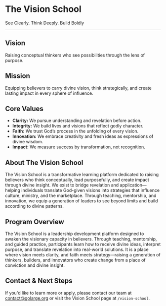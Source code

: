 # The Vision School

See Clearly. Think Deeply. Build Boldly

---

## Vision

Raising conceptual thinkers who see possibilities through the lens of purpose.

## Mission

Equipping believers to carry divine vision, think strategically, and create lasting impact in every sphere of influence.


## Core Values

- **Clarity:** We pursue understanding and revelation before action.
- **Integrity:** We build lives and visions that reflect godly character.
- **Faith:** We trust God’s process in the unfolding of every vision.
- **Innovation:** We embrace creativity and fresh ideas as expressions of divine wisdom.
- **Impact:** We measure success by transformation, not recognition.


## About The Vision School

The Vision School is a transformative learning platform dedicated to raising believers who think conceptually, lead purposefully, and create impact through divine insight. We exist to bridge revelation and application—helping individuals translate God-given visions into strategies that influence culture, ministry, and the marketplace. Through teaching, mentorship, and innovation, we equip a generation of leaders to see beyond limits and build according to divine patterns.


## Program Overview

The Vision School is a leadership development platform designed to awaken the visionary capacity in believers. Through teaching, mentorship, and guided practice, participants learn how to receive divine ideas, interpret purpose, and translate revelation into real-world solutions. It is a place where vision meets clarity, and faith meets strategy—raising a generation of thinkers, builders, and innovators who create change from a place of conviction and divine insight.


## Contact & Next Steps

If you'd like to learn more or apply, please contact our team at [contact@golarge.org](mailto:contact@golarge.org) or visit the Vision School page at `/vision-school`.
